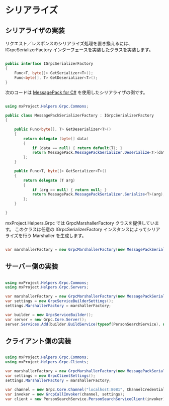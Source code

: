 # シリアライズ #

## シリアライザの実装 ##

リクエスト／レスポンスのシリアライズ処理を置き換えるには、IGrpcSerializerFactory インターフェースを実装したクラスを実装します。


```csharp

public interface IGrpcSerializerFactory
{
    Func<T, byte[]> GetSerializer<T>();
    Func<byte[], T> GetDeserializer<T>();
}

```

次のコードは [MessagePack for C#](https://github.com/neuecc/MessagePack-CSharp) を使用したシリアライザの例です。

```csharp

using mxProject.Helpers.Grpc.Commons;

public class MessagePackSerializerFactory : IGrpcSerializerFactory
{

    public Func<byte[], T> GetDeserializer<T>()
    {
        return delegate (byte[] data)
        {
            if (data == null) { return default(T); }
            return MessagePack.MessagePackSerializer.Deserialize<T>(data);
        };
    }

    public Func<T, byte[]> GetSerializer<T>()
    {
        return delegate (T arg)
        {
            if (arg == null) { return null; }
            return MessagePack.MessagePackSerializer.Serialize<T>(arg);
        };
    }

}

```

mxProject.Helpers.Grpc では GrpcMarshallerFactory クラスを提供しています。
このクラスは任意の IGrpcSerializerFactory インスタンスによってシリアライズを行う Marshaller を生成します。

```csharp

var marshallerFactory = new GrpcMarshallerFactory(new MessagePackSerializerFactory());

```


## サーバー側の実装 ##


```csharp

using mxProject.Helpers.Grpc.Commons;
using mxProject.Helpers.Grpc.Servers;

var marshallerFactory = new GrpcMarshallerFactory(new MessagePackSerializerFactory());
var settings = new GrpcServiceBuilderSettings();
settings.MarshallerFactory = marshallerFactory;

var builder = new GrpcServiceBuilder();
var server = new Grpc.Core.Server();
server.Services.Add(builder.BuildService(typeof(PersonSearchService), new PersonSearchServiceImpl(), settings));

```


## クライアント側の実装 ##


```csharp

using mxProject.Helpers.Grpc.Commons;
using mxProject.Helpers.Grpc.Clients;

var marshallerFactory = new GrpcMarshallerFactory(new MessagePackSerializerFactory());
var settings = new GrpcClientSettings();
settings.MarshallerFactory = marshallerFactory;

var channel = new Grpc.Core.Channel("localhost:8081", ChannelCredentials.Insecure);
var invoker = new GrcpCallInvoker(channel, settings);
var client = new PersonSearchService.PersonSearchServiceClient(invoker);

```
